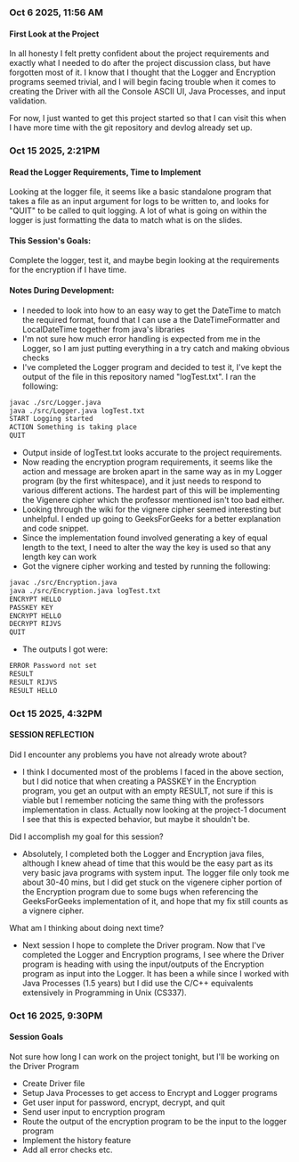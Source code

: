 ### Oct 6 2025, 11:56 AM

#### First Look at the Project

In all honesty I felt pretty confident about the project requirements and exactly what
I needed to do after the project discussion class, but have forgotten most of it. I know that 
I thought that the Logger and Encryption programs seemed trivial, and I will begin facing trouble 
when it comes to creating the Driver with all the Console ASCII UI, Java Processes, and input 
validation.

For now, I just wanted to get this project started so that I can visit this when I have more time
with the git repository and devlog already set up.


### Oct 15 2025, 2:21PM

#### Read the Logger Requirements, Time to Implement

Looking at the logger file, it seems like a basic standalone program that takes a file as an input
argument for logs to be written to, and looks for "QUIT" to be called to quit logging. A lot of what 
is going on within the logger is just formatting the data to match what is on the slides.

#### This Session's Goals:

Complete the logger, test it, and maybe begin looking at the requirements for the encryption if
I have time.

#### Notes During Development:

- I needed to look into how to an easy way to get the DateTime to match the required format, found
that I can use a the DateTimeFormatter and LocalDateTime together from java's libraries
- I'm not sure how much error handling is expected from me in the Logger, so I am just putting 
everything in a try catch and making obvious checks
- I've completed the Logger program and decided to test it, I've kept the output of the file in 
this repository named "logTest.txt". I ran the following:
```bash 
javac ./src/Logger.java
java ./src/Logger.java logTest.txt
START Logging started
ACTION Something is taking place
QUIT
``` 
- Output inside of logTest.txt looks accurate to the project requirements.
- Now reading the encryption program requirements, it seems like the action and message are broken
apart in the same way as in my Logger program (by the first whitespace), and it just needs to 
respond to various different actions. The hardest part of this will be implementing the Vigenere 
cipher which the professor mentioned isn't too bad either.
- Looking through the wiki for the vignere cipher seemed interesting but unhelpful. I ended up
going to GeeksForGeeks for a better explanation and code snippet.
- Since the implementation found involved generating a key of equal length to the text, I need to alter
the way the key is used so that any length key can work
- Got the vignere cipher working and tested by running the following:
```bash 
javac ./src/Encryption.java
java ./src/Encryption.java logTest.txt
ENCRYPT HELLO
PASSKEY KEY
ENCRYPT HELLO
DECRYPT RIJVS
QUIT
``` 
- The outputs I got were:
```bash
ERROR Password not set 
RESULT
RESULT RIJVS
RESULT HELLO
```

### Oct 15 2025, 4:32PM

#### SESSION REFLECTION

Did I encounter any problems you have not already wrote about?
- I think I documented most of the problems I faced in the above section, but I did notice that 
when creating a PASSKEY in the Encryption program, you get an output with an empty RESULT, not
sure if this is viable but I remember noticing the same thing with the professors implementation 
in class. Actually now looking at the project-1 document I see that this is expected behavior, but
maybe it shouldn't be.

Did I accomplish my goal for this session?
- Absolutely, I completed both the Logger and Encryption java files, although I knew ahead of time
that this would be the easy part as its very basic java programs with system input. The logger file
only took me about 30-40 mins, but I did get stuck on the vigenere cipher portion of the Encryption
program due to some bugs when referencing the GeeksForGeeks implementation of it, and hope that my
fix still counts as a vignere cipher.

What am I thinking about doing next time?
- Next session I hope to complete the Driver program. Now that I've completed the Logger and
Encryption programs, I see where the Driver program is heading with using the input/outputs of
the Encryption program as input into the Logger. It has been a while since I worked with Java
Processes (1.5 years) but I did use the C/C++ equivalents extensively in Programming in Unix 
(CS337).

### Oct 16 2025, 9:30PM

#### Session Goals

Not sure how long I can work on the project tonight, but I'll be working on the Driver Program
- Create Driver file
- Setup Java Processes to get access to Encrypt and Logger programs
- Get user input for password, encrypt, decrypt, and quit
- Send user input to encryption program
- Route the output of the encryption program to be the input to the logger program
- Implement the history feature
- Add all error checks etc.
